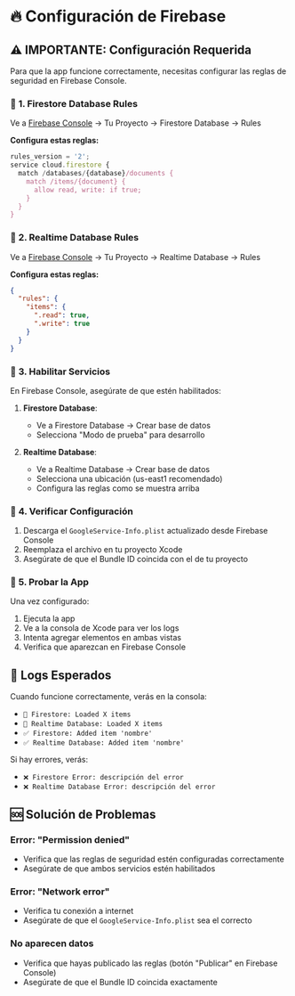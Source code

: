 # 🔥 Configuración de Firebase

## ⚠️ IMPORTANTE: Configuración Requerida

Para que la app funcione correctamente, necesitas configurar las reglas de seguridad en Firebase Console.

### 📍 **1. Firestore Database Rules**

Ve a [Firebase Console](https://console.firebase.google.com) → Tu Proyecto → Firestore Database → Rules

**Configura estas reglas:**
```javascript
rules_version = '2';
service cloud.firestore {
  match /databases/{database}/documents {
    match /items/{document} {
      allow read, write: if true;
    }
  }
}
```

### 📍 **2. Realtime Database Rules**

Ve a [Firebase Console](https://console.firebase.google.com) → Tu Proyecto → Realtime Database → Rules

**Configura estas reglas:**
```json
{
  "rules": {
    "items": {
      ".read": true,
      ".write": true
    }
  }
}
```

### 📍 **3. Habilitar Servicios**

En Firebase Console, asegúrate de que estén habilitados:

1. **Firestore Database**: 
   - Ve a Firestore Database → Crear base de datos
   - Selecciona "Modo de prueba" para desarrollo

2. **Realtime Database**: 
   - Ve a Realtime Database → Crear base de datos
   - Selecciona una ubicación (us-east1 recomendado)
   - Configura las reglas como se muestra arriba

### 🔧 **4. Verificar Configuración**

1. Descarga el `GoogleService-Info.plist` actualizado desde Firebase Console
2. Reemplaza el archivo en tu proyecto Xcode
3. Asegúrate de que el Bundle ID coincida con el de tu proyecto

### 🚀 **5. Probar la App**

Una vez configurado:
1. Ejecuta la app
2. Ve a la consola de Xcode para ver los logs
3. Intenta agregar elementos en ambas vistas
4. Verifica que aparezcan en Firebase Console

## 📝 **Logs Esperados**

Cuando funcione correctamente, verás en la consola:
- `📄 Firestore: Loaded X items`
- `📄 Realtime Database: Loaded X items`
- `✅ Firestore: Added item 'nombre'`
- `✅ Realtime Database: Added item 'nombre'`

Si hay errores, verás:
- `❌ Firestore Error: descripción del error`
- `❌ Realtime Database Error: descripción del error`

## 🆘 **Solución de Problemas**

### Error: "Permission denied"
- Verifica que las reglas de seguridad estén configuradas correctamente
- Asegúrate de que ambos servicios estén habilitados

### Error: "Network error"
- Verifica tu conexión a internet
- Asegúrate de que el `GoogleService-Info.plist` sea el correcto

### No aparecen datos
- Verifica que hayas publicado las reglas (botón "Publicar" en Firebase Console)
- Asegúrate de que el Bundle ID coincida exactamente
